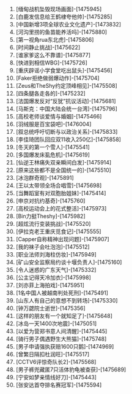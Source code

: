
1. [缅甸战机坠毁现场画面]-[1475945]
1. [白鹿发信息给王鹤棣夸他帅]-[1475285]
1. [中国新增3项全球农业文化遗产]-[1473832]
1. [河沟里捞的鱼苗能养活吗]-[1475880]
1. [第一视角rua东北虎]-[1475806]
1. [时间静止挑战]-[1475622]
1. [谁家爹这么不靠谱]-[1475877]
1. [快进到相信WBG]-[1475726]
1. [重庆辟谣小学食堂吃出鼠头]-[1475456]
1. [Faker拒绝做弱爆动作]-[1475704]
1. [Zeus和TheShy约定顶峰相见]-[1475508]
1. [四条腿各走各的]-[1475232]
1. [法国爆发反对“反犹”抗议活动]-[1475681]
1. [马斯克：中国大陆会统一台湾]-[1475796]
1. [高校老师谈爱情与婚姻]-[1475466]
1. [羽绒服是百宝袋吧]-[1476004]
1. [叙总统呼吁切断与以政治关系]-[1475833]
1. [李佳琦团队回应双11收入250亿]-[1475858]
1. [冬天的第一个雪人]-[1475541]
1. [多国爆发床虱危机]-[1475619]
1. [仙逆王林痛失双亲瞬间白发]-[1475914]
1. [原来这些都不是全国统一的]-[1475510]
1. [冰泡群奇观]-[1475891]
1. [王以太带领全场合唱雪]-[1475698]
1. [当舞蹈室有对双胞胎姐妹]-[1475414]
1. [申京对抗约基奇]-[1475760]
1. [高校运动会上的花式整活]-[1475973]
1. [Bin力挺Theshy]-[1475982]
1. [超炫流行变装挑战]-[1475520]
1. [伊拉克老王重庆觅食记]-[1475555]
1. [Capper自称精神出现问题]-[1475907]
1. [我的袜子会吐泡泡]-[1475512]
1. [职业法师刘海柱仿妆]-[1475949]
1. [矿山安全监察局约谈十堰负责人]-[1475160]
1. [令人迷惑的广东天气]-[1475332]
1. [公主记得天冷加衣]-[1475998]
1. [刘亦菲上海拍戏]-[1475951]
1. [1名中国人被越南判处死刑]-[1475491]
1. [山东人有自己的意想不到转场]-[1475330]
1. [钟万勰院士逝世]-[1475356]
1. [这样的朋友有一个就知足了]-[1475648]
1. [冰岛一天1400次地震]-[1475051]
1. [以爱为营郑书意人间清醒]-[1475445]
1. [骑行男子偶遇野生大熊猫]-[1475748]
1. [男子申请强执获赔1600只鹅]-[1474969]
1. [曾繁日隔扣杜润旺]-[1475517]
1. [CCTV6评惊奇队长2]-[1475568]
1. [男子裤兜藏匿7只活体豹龟被查获]-[1475689]
1. [宁安如梦亲情线好刀]-[1475443]
1. [张安达首夺排名赛冠军]-[1475594]